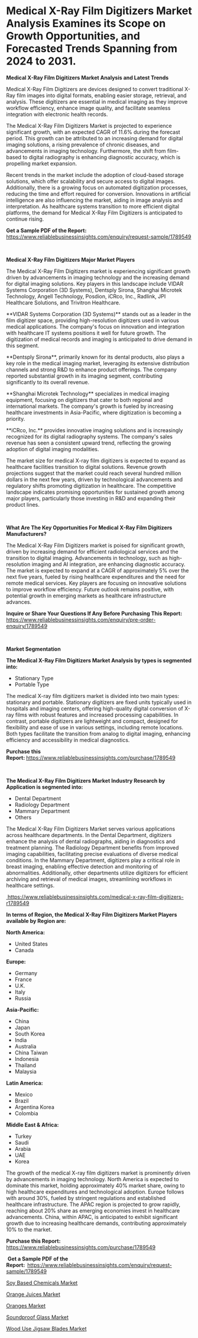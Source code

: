 <p><h1>Medical X-Ray Film Digitizers Market Analysis Examines its Scope on Growth Opportunities, and Forecasted Trends Spanning from 2024 to 2031.</h1></p><p><strong>Medical X-Ray Film Digitizers Market Analysis and Latest Trends</strong></p>
<p><p>Medical X-Ray Film Digitizers are devices designed to convert traditional X-Ray film images into digital formats, enabling easier storage, retrieval, and analysis. These digitizers are essential in medical imaging as they improve workflow efficiency, enhance image quality, and facilitate seamless integration with electronic health records. </p><p>The Medical X-Ray Film Digitizers Market is projected to experience significant growth, with an expected CAGR of 11.6% during the forecast period. This growth can be attributed to an increasing demand for digital imaging solutions, a rising prevalence of chronic diseases, and advancements in imaging technology. Furthermore, the shift from film-based to digital radiography is enhancing diagnostic accuracy, which is propelling market expansion.</p><p>Recent trends in the market include the adoption of cloud-based storage solutions, which offer scalability and secure access to digital images. Additionally, there is a growing focus on automated digitization processes, reducing the time and effort required for conversion. Innovations in artificial intelligence are also influencing the market, aiding in image analysis and interpretation. As healthcare systems transition to more efficient digital platforms, the demand for Medical X-Ray Film Digitizers is anticipated to continue rising.</p></p>
<p><strong>Get a Sample PDF of the Report:&nbsp;</strong> <a href="https://www.reliablebusinessinsights.com/enquiry/request-sample/1789549?utm_campaign=112&utm_medium=2&utm_source=Github&utm_content=ia&utm_term=09102024&utm_id=medical-x-ray-film-digitizers">https://www.reliablebusinessinsights.com/enquiry/request-sample/1789549</a></p>
<p>&nbsp;</p>
<p><strong>Medical X-Ray Film Digitizers Major Market Players</strong></p>
<p><p>The Medical X-Ray Film Digitizers market is experiencing significant growth driven by advancements in imaging technology and the increasing demand for digital imaging solutions. Key players in this landscape include VIDAR Systems Corporation (3D Systems), Dentsply Sirona, Shanghai Microtek Technology, Angell Technology, Posdion, iCRco, Inc., Radlink, JPI Healthcare Solutions, and Trivitron Healthcare.</p><p>**VIDAR Systems Corporation (3D Systems)** stands out as a leader in the film digitizer space, providing high-resolution digitizers used in various medical applications. The company's focus on innovation and integration with healthcare IT systems positions it well for future growth. The digitization of medical records and imaging is anticipated to drive demand in this segment.</p><p>**Dentsply Sirona**, primarily known for its dental products, also plays a key role in the medical imaging market, leveraging its extensive distribution channels and strong R&D to enhance product offerings. The company reported substantial growth in its imaging segment, contributing significantly to its overall revenue.</p><p>**Shanghai Microtek Technology** specializes in medical imaging equipment, focusing on digitizers that cater to both regional and international markets. The company's growth is fueled by increasing healthcare investments in Asia-Pacific, where digitization is becoming a priority.</p><p>**iCRco, Inc.** provides innovative imaging solutions and is increasingly recognized for its digital radiography systems. The company's sales revenue has seen a consistent upward trend, reflecting the growing adoption of digital imaging modalities.</p><p>The market size for medical X-ray film digitizers is expected to expand as healthcare facilities transition to digital solutions. Revenue growth projections suggest that the market could reach several hundred million dollars in the next few years, driven by technological advancements and regulatory shifts promoting digitization in healthcare. The competitive landscape indicates promising opportunities for sustained growth among major players, particularly those investing in R&D and expanding their product lines.</p></p>
<p>&nbsp;</p>
<p><strong>What Are The Key Opportunities For Medical X-Ray Film Digitizers Manufacturers?</strong></p>
<p><p>The Medical X-Ray Film Digitizers market is poised for significant growth, driven by increasing demand for efficient radiological services and the transition to digital imaging. Advancements in technology, such as high-resolution imaging and AI integration, are enhancing diagnostic accuracy. The market is expected to expand at a CAGR of approximately 5% over the next five years, fueled by rising healthcare expenditures and the need for remote medical services. Key players are focusing on innovative solutions to improve workflow efficiency. Future outlook remains positive, with potential growth in emerging markets as healthcare infrastructure advances.</p></p>
<p><strong>Inquire or Share Your Questions If Any Before Purchasing This Report:</strong> <a href="https://www.reliablebusinessinsights.com/enquiry/pre-order-enquiry/1789549?utm_campaign=112&utm_medium=2&utm_source=Github&utm_content=ia&utm_term=09102024&utm_id=medical-x-ray-film-digitizers">https://www.reliablebusinessinsights.com/enquiry/pre-order-enquiry/1789549</a></p>
<p>&nbsp;</p>
<p><strong>Market Segmentation</strong></p>
<p><strong>The Medical X-Ray Film Digitizers Market Analysis by types is segmented into:</strong></p>
<p><ul><li>Stationary Type</li><li>Portable Type</li></ul></p>
<p><p>The medical X-ray film digitizers market is divided into two main types: stationary and portable. Stationary digitizers are fixed units typically used in hospitals and imaging centers, offering high-quality digital conversion of X-ray films with robust features and increased processing capabilities. In contrast, portable digitizers are lightweight and compact, designed for flexibility and ease of use in various settings, including remote locations. Both types facilitate the transition from analog to digital imaging, enhancing efficiency and accessibility in medical diagnostics.</p></p>
<p><strong>Purchase this Report:&nbsp;</strong><a href="https://www.reliablebusinessinsights.com/purchase/1789549?utm_campaign=112&utm_medium=2&utm_source=Github&utm_content=ia&utm_term=09102024&utm_id=medical-x-ray-film-digitizers">https://www.reliablebusinessinsights.com/purchase/1789549</a></p>
<p>&nbsp;</p>
<p><strong>The Medical X-Ray Film Digitizers Market Industry Research by Application is segmented into:</strong></p>
<p><ul><li>Dental Department</li><li>Radiology Department</li><li>Mammary Department</li><li>Others</li></ul></p>
<p><p>The Medical X-Ray Film Digitizers Market serves various applications across healthcare departments. In the Dental Department, digitizers enhance the analysis of dental radiographs, aiding in diagnostics and treatment planning. The Radiology Department benefits from improved imaging capabilities, facilitating precise evaluations of diverse medical conditions. In the Mammary Department, digitizers play a critical role in breast imaging, enabling effective detection and monitoring of abnormalities. Additionally, other departments utilize digitizers for efficient archiving and retrieval of medical images, streamlining workflows in healthcare settings.</p></p>
<p><a href="https://www.reliablebusinessinsights.com/medical-x-ray-film-digitizers-r1789549?utm_campaign=112&utm_medium=2&utm_source=Github&utm_content=ia&utm_term=09102024&utm_id=medical-x-ray-film-digitizers">&nbsp;https://www.reliablebusinessinsights.com/medical-x-ray-film-digitizers-r1789549</a></p>
<p><strong>In terms of Region, the Medical X-Ray Film Digitizers Market Players available by Region are:</strong></p>
<p>
    <p> <strong> North America: </strong>
        <ul>
            <li>United States</li>
            <li>Canada</li>
        </ul>
        </p> 
    <p> <strong> Europe: </strong>
        <ul>
            <li>Germany</li>
            <li>France</li>
            <li>U.K.</li>
            <li>Italy</li>
            <li>Russia</li>
        </ul>
        </p> 
    <p> <strong> Asia-Pacific: </strong>
        <ul>
            <li>China</li>
            <li>Japan</li>
            <li>South Korea</li>
            <li>India</li>
            <li>Australia</li>
            <li>China Taiwan</li>
            <li>Indonesia</li>
            <li>Thailand</li>
            <li>Malaysia</li>
        </ul>
        </p> 
    <p> <strong> Latin America: </strong>
        <ul>
            <li>Mexico</li>
            <li>Brazil</li>
            <li>Argentina Korea</li>
            <li>Colombia</li>
        </ul>
        </p> 
    <p> <strong> Middle East & Africa: </strong>
        <ul>
            <li>Turkey</li>
            <li>Saudi</li>
            <li>Arabia</li>
            <li>UAE</li>
            <li>Korea</li>
        </ul>
    </p>
    </p>
<p><p>The growth of the medical X-ray film digitizers market is prominently driven by advancements in imaging technology. North America is expected to dominate this market, holding approximately 40% market share, owing to high healthcare expenditures and technological adoption. Europe follows with around 30%, fueled by stringent regulations and established healthcare infrastructure. The APAC region is projected to grow rapidly, reaching about 20% share as emerging economies invest in healthcare advancements. China, within APAC, is anticipated to exhibit significant growth due to increasing healthcare demands, contributing approximately 10% to the market.</p></p>
<p><strong>Purchase this Report: </strong><a href="https://www.reliablebusinessinsights.com/purchase/1789549?utm_campaign=112&utm_medium=2&utm_source=Github&utm_content=ia&utm_term=09102024&utm_id=medical-x-ray-film-digitizers">https://www.reliablebusinessinsights.com/purchase/1789549</a></p>
<p>&nbsp;<strong>Get a Sample PDF of the Report:&nbsp;&nbsp;</strong><a href="https://www.reliablebusinessinsights.com/enquiry/request-sample/1789549?utm_campaign=112&utm_medium=2&utm_source=Github&utm_content=ia&utm_term=09102024&utm_id=medical-x-ray-film-digitizers">https://www.reliablebusinessinsights.com/enquiry/request-sample/1789549</a></p>
<p><strong></strong></p>
<p><p><a href="https://www.linkedin.com/pulse/soy-based-chemicals-market-revolution-size-share-emerging-trends-b4k3c?utm_campaign=112&utm_medium=2&utm_source=Github&utm_content=ia&utm_term=09102024&utm_id=medical-x-ray-film-digitizers">Soy Based Chemicals Market</a></p><p><a href="https://issuu.com/reportprime-2/docs/orange-juices-market-size-2030.pptx_bdffc3df20e288?utm_campaign=112&utm_medium=2&utm_source=Github&utm_content=ia&utm_term=09102024&utm_id=medical-x-ray-film-digitizers">Orange Juices Market</a></p><p><a href="https://issuu.com/reportprime-2/docs/oranges-market-size-2030.pptx_89a54f79340b6c?utm_campaign=112&utm_medium=2&utm_source=Github&utm_content=ia&utm_term=09102024&utm_id=medical-x-ray-film-digitizers">Oranges Market</a></p><p><a href="https://www.linkedin.com/pulse/soundproof-glass-market-navigating-challenges-unlocking-keehe?utm_campaign=112&utm_medium=2&utm_source=Github&utm_content=ia&utm_term=09102024&utm_id=medical-x-ray-film-digitizers">Soundproof Glass Market</a></p><p><a href="https://github.com/ryanchasonayb/Market-Research-Report-List-1/blob/main/wood-use-jigsaw-blades-market.md?utm_campaign=112&utm_medium=2&utm_source=Github&utm_content=ia&utm_term=09102024&utm_id=medical-x-ray-film-digitizers">Wood Use Jigsaw Blades Market</a></p></p>